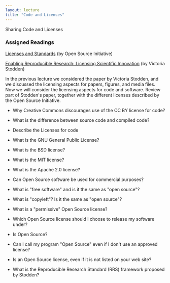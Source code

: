 ```yaml
---
layout: lecture
title: "Code and Licenses"
---
```


<p class="message">
  Sharing Code and Licenses
</p>


### Assigned Readings

<a href="https://opensource.org/licenses" target="_blank"><i class="fa fa-newspaper-o" aria-hidden="true"></i> Licenses and Standards</a> (by Open Source Initiative)

<a href="http://web.stanford.edu/~vcs/papers/ijclp-STODDEN-2009.pdf" target="_blank"><i class="fa fa-newspaper-o" aria-hidden="true"></i> Enabling Reproducible Research: Licensing Scientific Innovation</a> (by Victoria Stodden)

In the previous lecture we considered the paper by Victoria Stodden, and we 
discussed the licensing aspects for papers, figures, and media files. 
Now we will consider the licensing aspects for code and software. 
Review part of Stodden's paper, together with the different licenses 
described by the Open Source Initiative.

- Why Creative Commons discourages use of the CC BY license for code?
- What is the difference between source code and compiled code?
- Describe the Licenses for code
- What is the GNU General Public License?
- What is the BSD license?
- What is the MIT license?
- What is the Apache 2.0 license?
- Can Open Source software be used for commercial purposes?
- What is "free software" and is it the same as "open source"?
- What is "copyleft"? Is it the same as "open source"?
- What is a "permissive" Open Source license?

- Which Open Source license should I choose to release my software under?
- Is _<SOME PROGRAM>_ Open Source?
- Can I call my program "Open Source" even if I don't use an approved license?
- Is _<SOME LICENSE>_ an Open Source license, even if it is not listed on your web site?

- What is the Reproducible Research Standard (RRS) framework proposed by Stodden?


